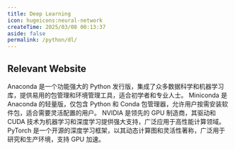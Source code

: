 ```yaml
---
title: Deep Learning
icon: hugeicons:neural-network
createTime: 2025/03/08 00:13:37
aside: false
permalink: /python/dl/
---
```

## Relevant Website
<CardGrid>
    <LinkCard icon="devicon:anaconda" size="5em" title="Anaconda" href="https://www.anaconda.com">
        Anaconda 是一个功能强大的 Python 发行版，集成了众多数据科学和机器学习库，提供易用的包管理和环境管理工具，适合初学者和专业人士。
    </LinkCard>
    <LinkCard icon="devicon:python" size="5em" title="Miniconda" href="https://docs.conda.io/en/latest/miniconda.html">
        Miniconda 是 Anaconda 的轻量版，仅包含 Python 和 Conda 包管理器，允许用户按需安装软件包，适合需要灵活配置的用户。
    </LinkCard>
    <LinkCard icon="lineicons:nvidia" size="5em" title="NVIDIA" href="https://www.nvidia.com">
        NVIDIA 是领先的 GPU 制造商，其驱动和 CUDA 技术为机器学习和深度学习提供强大支持，广泛应用于高性能计算领域。
    </LinkCard>
    <LinkCard icon="devicon:pytorch" size="5em" title="PyTorch" href="https://pytorch.org">
        PyTorch 是一个开源的深度学习框架，以其动态计算图和灵活性著称，广泛用于研究和生产环境，支持 GPU 加速。
    </LinkCard>
</CardGrid>